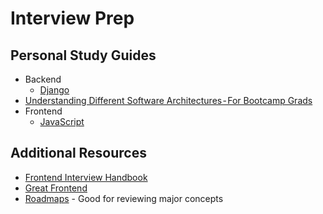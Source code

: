 # Interview Prep

## Personal Study Guides
- Backend
  - [Django](Backend/DjangoQuestions.md)
 - [Understanding Different Software Architectures - For Bootcamp Grads](Backend/ArchitectureBasics.md)
- Frontend
  - [JavaScript](Frontend/JavaScriptQuestions.md)

## Additional Resources
- [Frontend Interview Handbook](https://www.frontendinterviewhandbook.com/)
- [Great Frontend](https://www.greatfrontend.com/)
- [Roadmaps](https://roadmap.sh/roadmaps) - Good for reviewing major concepts
